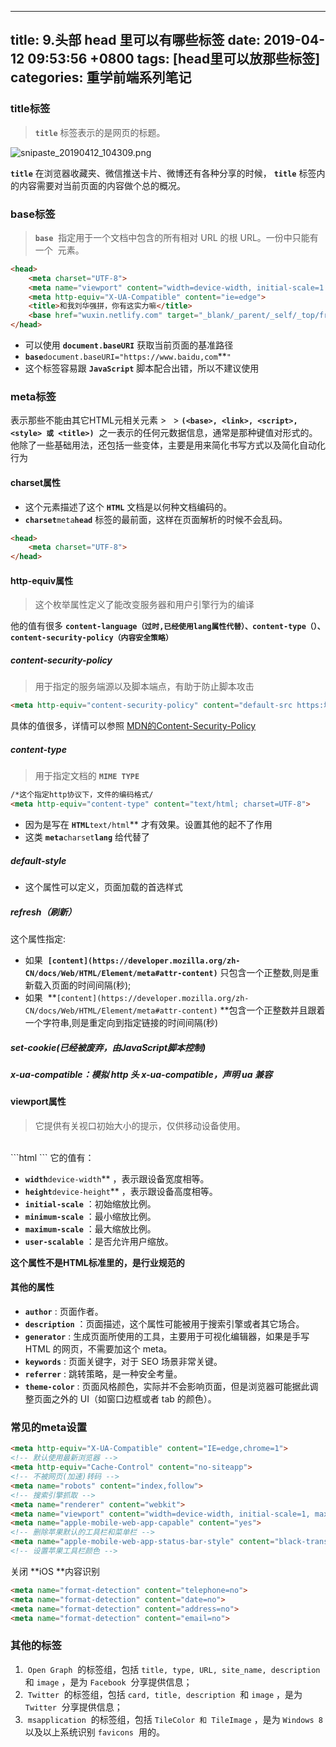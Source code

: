 
---
title: 9.头部 head 里可以有哪些标签
date: 2019-04-12 09:53:56 +0800
tags: [head里可以放那些标签]
categories: 重学前端系列笔记
---

<a name="c6ed8a2d"></a>
### title标签
> **`title`** 标签表示的是网页的标题。

![snipaste_20190412_104309.png](https://cdn.nlark.com/yuque/0/2019/png/221851/1555037047336-a29488e6-0099-4e46-9c08-afce1bbb6bc7.png#align=left&display=inline&height=129&name=snipaste_20190412_104309.png&originHeight=64&originWidth=369&size=5897&status=done&width=746)

**`title`** 在浏览器收藏夹、微信推送卡片、微博还有各种分享的时候， **`title`** 标签内的内容需要对当前页面的内容做个总的概况。

<a name="228db434"></a>
### base标签
> **`base`**  指定用于一个文档中包含的所有相对 URL 的根 URL。一份中只能有一个  元素。


```html
<head>
    <meta charset="UTF-8">
    <meta name="viewport" content="width=device-width, initial-scale=1.0">
    <meta http-equiv="X-UA-Compatible" content="ie=edge">
    <title>和我刘华强拼，你有这实力嘛</title>
    <base href="wuxin.netlify.com" target="_blank/_parent/_self/_top/framename">
</head>
```

- 可以使用 **`document.baseURI`** 获取当前页面的基准路径
- **`base`**`document.baseURI="https://www.baidu,com`**`"`  
- 这个标签容易跟 **`JavaScript`** 脚本配合出错，所以不建议使用
<a name="e7096204"></a>
### meta标签
表示那些不能由其它HTML元相关元素 > ` `> **`(<base>, <link>, <script>, <style> 或 <title>)`**  之一表示的任何元数据信息，通常是那种键值对形式的。他除了一些基础用法，还包括一些变体，主要是用来简化书写方式以及简化自动化行为
<a name="851d084c"></a>
#### charset属性

- 这个元素描述了这个 **`HTML`** 文档是以何种文档编码的。
- **`charset`**`meta`**`head`** 标签的最前面，这样在页面解析的时候不会乱码。
```html
<head>
    <meta charset="UTF-8">
</head>
```

<a name="7c550811"></a>
#### http-equiv属性
> 这个枚举属性定义了能改变服务器和用户引擎行为的编译


他的值有很多 **`content-language（过时,已经使用lang属性代替）、content-type（）、content-security-policy（内容安全策略）`** 

<a name="content-security-policy"></a>
##### content-security-policy
> 用于指定的服务端源以及脚本端点，有助于防止脚本攻击

```html
<meta http-equiv="content-security-policy" content="default-src https:地址">
```
具体的值很多，详情可以参照 [MDN的Content-Security-Policy](https://developer.mozilla.org/zh-CN/docs/Web/HTTP/Headers/Content-Security-Policy__by_cnvoid)

<a name="content-type"></a>
##### content-type
> 用于指定文档的 **`MIME TYPE`** 


```html
/*这个指定http协议下，文件的编码格式/
<meta http-equiv="content-type" content="text/html; charset=UTF-8"> 
```

- 因为是写在 **`HTML`**`text/html`** 才有效果。设置其他的起不了作用
- 这类 **`meta`**`charset`**`lang`** 给代替了

<a name="default-style"></a>
##### **default-style**

- 这个属性可以定义，页面加载的首选样式
<a name="5ebf7738"></a>
##### **refresh（刷新）**
这个属性指定:

  - 如果  **`[content](https://developer.mozilla.org/zh-CN/docs/Web/HTML/Element/meta#attr-content)`** 只包含一个正整数,则是重新载入页面的时间间隔(秒);
  - 如果  **`[content](https://developer.mozilla.org/zh-CN/docs/Web/HTML/Element/meta#attr-content)` **包含一个正整数并且跟着一个字符串,则是重定向到指定链接的时间间隔(秒)
<a name="4fd242dc"></a>
##### **set-cookie(已经被废弃，由JavaScript脚本控制)**
<a name="9eb346ba"></a>
##### x-ua-compatible：模拟 http 头 x-ua-compatible，声明 ua 兼容
<a name="3b3099f3"></a>
#### viewport属性
> 它提供有关视口初始大小的提示，仅供移动设备使用。

<br />
```html
<meta name="viewport" content="width=device-width, initial-scale=1.0">
```
它的值有：

- **`width`**`device-width`** ，表示跟设备宽度相等。
- **`height`**`device-height`** ，表示跟设备高度相等。
- **`initial-scale`** ：初始缩放比例。
- **`minimum-scale`** ：最小缩放比例。
- **`maximum-scale`** ：最大缩放比例。
- **`user-scalable`** ：是否允许用户缩放。

**这个属性不是HTML标准里的，是行业规范的**

<a name="4c07161c"></a>
#### 其他的属性

- **`author`** : 页面作者。
- **`description`** ：页面描述，这个属性可能被用于搜索引擎或者其它场合。
- **`generator`** : 生成页面所使用的工具，主要用于可视化编辑器，如果是手写 HTML 的网页，不需要加这个 meta。
- **`keywords`** : 页面关键字，对于 SEO 场景非常关键。
- **`referrer`** : 跳转策略，是一种安全考量。
- **`theme-color`** : 页面风格颜色，实际并不会影响页面，但是浏览器可能据此调整页面之外的 UI（如窗口边框或者 tab 的颜色）。
<a name="ad6873b9"></a>
### 常见的meta设置
```html
<meta http-equiv="X-UA-Compatible" content="IE=edge,chrome=1">
<!-- 默认使用最新浏览器 -->
<meta http-equiv="Cache-Control" content="no-siteapp">
<!-- 不被网页(加速)转码 -->
<meta name="robots" content="index,follow">
<!-- 搜索引擎抓取 -->
<meta name="renderer" content="webkit">
<meta name="viewport" content="width=device-width, initial-scale=1, maximum-scale=1, minimum-scale=1, user-scalable=no, minimal-ui">
<meta name="apple-mobile-web-app-capable" content="yes">
<!-- 删除苹果默认的工具栏和菜单栏 -->
<meta name="apple-mobile-web-app-status-bar-style" content="black-translucent">
<!-- 设置苹果工具栏颜色 -->
```

关闭 **iOS **内容识别
```html
<meta name="format-detection" content="telephone=no">
<meta name="format-detection" content="date=no">
<meta name="format-detection" content="address=no">
<meta name="format-detection" content="email=no">
```

<a name="a9b648bd"></a>
### 其他的标签

1.  `Open Graph`  的标签组，包括 `title, type, URL, site_name, description`  和 `image` ，是为 `Facebook`  分享提供信息；
1.  `Twitter`  的标签组，包括 `card, title, description`  和 `image` ，是为 `Twitter`  分享提供信息；
1.  `msapplication`  的标签组，包括 `TileColor 和 TileImage` ，是为 `Windows 8`  以及以上系统识别 `favicons`  用的。

